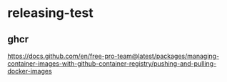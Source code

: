 # releasing-test


## ghcr
https://docs.github.com/en/free-pro-team@latest/packages/managing-container-images-with-github-container-registry/pushing-and-pulling-docker-images



